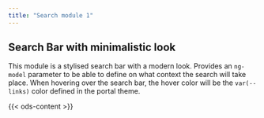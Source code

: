 ```yaml
---
title: "Search module 1"
---
```



## Search Bar with minimalistic look

This module is a stylised search bar with a modern look. Provides an `ng-model` parameter to be able to define on what context the search will take place. When hovering over the search bar, the hover color will be the `var(--links)` color defined in the portal theme.


{{< ods-content >}}